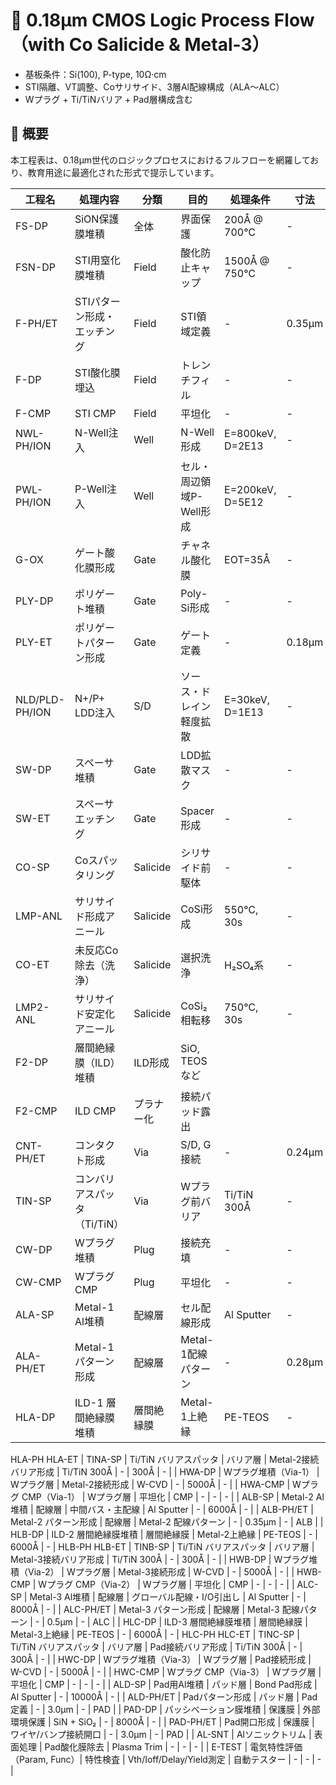 # 🧪 0.18μm CMOS Logic Process Flow（with Co Salicide & Metal-3）

- 基板条件：Si(100), P-type, 10Ω·cm
- STI隔離、VT調整、Coサリサイド、3層Al配線構成（ALA〜ALC）
- Wプラグ + Ti/TiNバリア + Pad層構成含む

## 📌 概要
本工程表は、0.18μm世代のロジックプロセスにおけるフルフローを網羅しており、教育用途に最適化された形式で提示しています。

| 工程名       | 処理内容                   | 分類         | 目的                           | 処理条件         | 寸法     | 膜厚     | Mask     |
|--------------|----------------------------|--------------|--------------------------------|------------------|----------|----------|----------|
| FS-DP        | SiON保護膜堆積               | 全体       | 界面保護                     | 200Å @ 700℃          | -        | -        | -        |
| FSN-DP       | STI用窒化膜堆積              | Field      | 酸化防止キャップ             | 1500Å @ 750℃         | -        | -        | -        |
| F-PH/ET      | STIパターン形成・エッチング   | Field      | STI領域定義                  | -                    | 0.35μm   | -        | F    |
| F-DP         | STI酸化膜埋込                | Field      | トレンチフィル               | -                    | -        | 4000Å    | -        |
| F-CMP        | STI CMP                      | Field      | 平坦化                       | -                    | -        | -        | -        |
| NWL-PH/ION   | N-Well注入                   | Well       | N-Well形成              | E=800keV, D=2E13     | -        | -        | NWL  |
| PWL-PH/ION   | P-Well注入                   | Well       | セル・周辺領域P-Well形成     | E=200keV, D=5E12     | -        | -        | PWL  |
| G-OX         | ゲート酸化膜形成             | Gate       | チャネル酸化膜               | EOT=35Å              | -        | 35Å      | -        |
| PLY-DP       | ポリゲート堆積               | Gate       | Poly-Si形成                  | -                    | -        | 1500Å    | -        |
| PLY-ET       | ポリゲートパターン形成       | Gate       | ゲート定義                   | -                    | 0.18μm   | -        | PLY  |
| NLD/PLD-PH/ION| N+/P+ LDD注入               | S/D        | ソース・ドレイン軽度拡散     | E=30keV, D=1E13      | -        | -        | LDD  |
| SW-DP        | スペーサ堆積                 | Gate       | LDD拡散マスク                | -                    | -        | 800Å     | -        |
| SW-ET        | スペーサエッチング           | Gate       | Spacer形成                   | -                    | -        | -        | -        |
| CO-SP        | Coスパッタリング             | Salicide   | シリサイド前駆体             | -                    | -        | 300Å     | -        |
| LMP-ANL      | サリサイド形成アニール       | Salicide   | CoSi形成                     | 550℃, 30s            | -        | -        | -        |
| CO-ET        | 未反応Co除去（洗浄）          | Salicide   | 選択洗浄                     | H₂SO₄系              | -        | -        | -        |
| LMP2-ANL     | サリサイド安定化アニール     | Salicide   | CoSi₂相転移                  | 750℃, 30s            | -        | -        | -        |
| F2-DP      | 層間絶縁膜（ILD）堆積         | ILD形成      | SiO, TEOSなど |
| F2-CMP     | ILD CMP                       | プラナー化   | 接続パッド露出 |
| CNT-PH/ET    | コンタクト形成               | Via        | S/D, G接続                   | -                  | 0.24μm   | -        | CNT  |
| TIN-SP       | コンバリアスパッタ（Ti/TiN） | Via        | Wプラグ前バリア              | Ti/TiN 300Å         | -        | 300Å     | -        |
| CW-DP        | Wプラグ堆積                  | Plug       | 接続充填                     | -                  | -        | 5000Å    | -        |
| CW-CMP       | WプラグCMP                   | Plug       | 平坦化                       | -                  | -        | -        | -        |
| ALA-SP       | Metal-1 Al堆積             | 配線層       | セル配線形成                   | Al Sputter       | -        | 6000Å    | -        |
| ALA-PH/ET    | Metal-1 パターン形成       | 配線層       | Metal-1配線パターン           | -                | 0.28μm   | -        | ALA  |
| HLA-DP       | ILD-1 層間絶縁膜堆積       | 層間絶縁膜   | Metal-1上絶縁                  | PE-TEOS          | -        | 6000Å    | -        |
HLA-PH
HLA-ET
| TINA-SP      | Ti/TiN バリアスパッタ      | バリア層     | Metal-2接続バリア形成         | Ti/TiN 300Å      | -        | 300Å     | -        |
| HWA-DP       | Wプラグ堆積（Via-1）       | Wプラグ層    | Metal-2接続形成               | W-CVD            | -        | 5000Å    | -        |
| HWA-CMP      | Wプラグ CMP（Via-1）       | Wプラグ層    | 平坦化                         | CMP              | -        | -        | -        |
| ALB-SP       | Metal-2 Al堆積             | 配線層       | 中間バス・主配線               | Al Sputter       | -        | 6000Å    | -        |
| ALB-PH/ET    | Metal-2 パターン形成       | 配線層       | Metal-2 配線パターン          | -                | 0.35μm   | -        | ALB  |
| HLB-DP       | ILD-2 層間絶縁膜堆積       | 層間絶縁膜   | Metal-2上絶縁                  | PE-TEOS          | -        | 6000Å    | -        |
HLB-PH
HLB-ET
| TINB-SP      | Ti/TiN バリアスパッタ      | バリア層     | Metal-3接続バリア形成         | Ti/TiN 300Å      | -        | 300Å     | -        |
| HWB-DP       | Wプラグ堆積（Via-2）       | Wプラグ層    | Metal-3接続形成               | W-CVD            | -        | 5000Å    | -        |
| HWB-CMP      | Wプラグ CMP（Via-2）       | Wプラグ層    | 平坦化                         | CMP              | -        | -        | -        |
| ALC-SP       | Metal-3 Al堆積             | 配線層       | グローバル配線・I/O引出し     | Al Sputter       | -        | 8000Å    | -        |
| ALC-PH/ET    | Metal-3 パターン形成       | 配線層       | Metal-3 配線パターン          | -                | 0.5μm    | -        | ALC  |
| HLC-DP       | ILD-3 層間絶縁膜堆積       | 層間絶縁膜   | Metal-3上絶縁                  | PE-TEOS          | -        | 6000Å    | -        |
HLC-PH
HLC-ET
| TINC-SP      | Ti/TiN バリアスパッタ      | バリア層     | Pad接続バリア形成             | Ti/TiN 300Å      | -        | 300Å     | -        |
| HWC-DP       | Wプラグ堆積（Via-3）       | Wプラグ層    | Pad接続形成                   | W-CVD            | -        | 5000Å    | -        |
| HWC-CMP      | Wプラグ CMP（Via-3）       | Wプラグ層    | 平坦化                         | CMP              | -        | -        | -        |
| ALD-SP     | Pad用Al堆積                | パッド層   | Bond Pad形成                | Al Sputter       | -      | 10000Å | -         |
| ALD-PH/ET  | Padパターン形成            | パッド層   | Pad定義                     | -                | 3.0μm  | -      | PAD  |
| PAD-DP     | パッシベーション膜堆積    | 保護膜     | 外部環境保護                | SiN + SiO₂       | -      | 8000Å  | -         |
| PAD-PH/ET  | Pad開口形成                | 保護膜     | ワイヤ/バンプ接続開口      | -                | 3.0μm  | -      | PAD   |
| AL-SNT     | Alソニックトリム          | 表面処理   | Pad酸化膜除去               | Plasma Trim      | -      | -      | -         |
| E-TEST     | 電気特性評価（Param, Func）| 特性検査   | Vth/Ioff/Delay/Yield測定    | 自動テスター      | -      | -      | -         |
